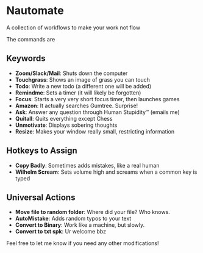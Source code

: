 # Nautomate 

A collection of workflows to make your work not flow

The commands are

## Keywords

- **Zoom/Slack/Mail**: Shuts down the computer  
- **Touchgrass**: Shows an image of grass you can touch  
- **Todo**: Write a new todo (a different one will be added)  
- **Remindme**: Sets a timer (it will likely be forgotten)  
- **Focus**: Starts a very very short focus timer, then launches games  
- **Amazon**: It actually searches Gumtree. Surprise!  
- **Ask**: Answer any question through Human Stupidity™ (emails me)  
- **Quitall**: Quits everything except Chess  
- **Unmotivate**: Displays sobering thoughts  
- **Resize**: Makes your window really small, restricting information  

## Hotkeys to Assign

- **Copy Badly**: Sometimes adds mistakes, like a real human  
- **Wilhelm Scream**: Sets volume high and screams when a common key is typed  

## Universal Actions

- **Move file to random folder**: Where did your file? Who knows.  
- **AutoMistake**: Adds random typos to your text  
- **Convert to Binary**: Work like a machine, but slowly.  
- **Convert to txt spk**: Ur welcome bbz  

Feel free to let me know if you need any other modifications!
